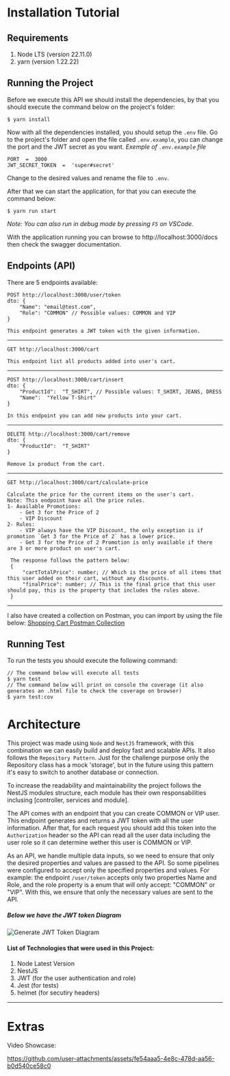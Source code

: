 # Installation Tutorial

## Requirements

1.  Node LTS (version 22.11.0)
2.  yarn (version 1.22.22)

## Running the Project

Before we execute this API we should install the dependencies, by that you should execute the command below on the project's folder:

    $ yarn install

Now with all the dependencies installed, you should setup the `.env` file. Go to the project's folder and open the file called `.env.example`, you can change the port and the JWT secret as you want.
_Exemple of `.env.example` file_

    PORT  =  3000
    JWT_SECRET_TOKEN  =  'super#secret'

Change to the desired values and rename the file to `.env`.

After that we can start the application, for that you can execute the command below:

    $ yarn run start

_Note: You can also run in debug mode by pressing `F5` on VSCode._

With the application running you can browse to http://localhost:3000/docs then check the swagger documentation.

## Endpoints (API)

There are 5 endpoints available:

    POST http://localhost:3000/user/token
    dto: {
        "Name": "email@test.com",
        "Role": "COMMON" // Possible values: COMMON and VIP
    }

    This endpoint generates a JWT token with the given information.

---

    GET http://localhost:3000/cart

    This endpoint list all products added into user's cart.

---

    POST http://localhost:3000/cart/insert
    dto: {
        "ProductId":  "T_SHIRT", // Possible values: T_SHIRT, JEANS, DRESS
        "Name":  "Yellow T-Shirt"
    }

    In this endpoint you can add new products into your cart.

---

    DELETE http://localhost:3000/cart/remove
    dto: {
        "ProductId":  "T_SHIRT"
    }

    Remove 1x product from the cart.

---

    GET http://localhost:3000/cart/calculate-price

    Calculate the price for the current items on the user's cart.
    Note: This endpoint have all the price rules.
    1- Available Promotions:
        - Get 3 for the Price of 2
        - VIP Discount
    2- Rules:
    	- VIP always have the VIP Discount, the only exception is if promotion `Get 3 for the Price of 2` has a lower price.
    	- Get 3 for the Price of 2 Promotion is only available if there are 3 or more product on user's cart.
     
     The response follows the pattern below:
     {
         "cartTotalPrice": number; // Which is the price of all items that this user added on their cart, without any discounts.
         "finalPrice": number; // This is the final price that this user should pay, this is the property that includes the rules above.
     }

---

I also have created a collection on Postman, you can import by using the file below:
[Shopping Cart Postman Collection](https://drive.google.com/file/d/1oYLJdX9Uo0rcfo-DvvCBxJrjPqYSSdBc/view?usp=sharing)

## Running Test

To run the tests you should execute the following command:

    // The command below will execute all tests
    $ yarn test
    // The command below will print on console the coverage (it also generates an .html file to check the coverage on browser)
    $ yarn test:cov

# Architecture

  This project was made using `Node` and `NestJS` framework, with this combination we can easily build and deploy fast and scalable APIs. It also follows the `Repository Pattern`. Just for the challenge purpose only the Repository class has a mock 'storage', but in the future using this pattern it's easy to switch to another database or connection.
  
  To increase the readability and maintainability the project follows the NestJS modules structure, each module has their own responsabilities inclusing [controller, services and module].
  
  The API comes with an endpoint that you can create COMMON or VIP user. This endpoint generates and returns a JWT token with all the user information. After that, for each request you should add this token into the `Authorization` header so the API can read all the user data including the user role so it can determine wether this user is COMMON or VIP.

  As an API, we handle multiple data inputs, so we need to ensure that only the desired properties and values are passed to the API. So some pipelines were configured to accept only the specified properties and values. For example: the endpoint `/user/token` accepts only two properties Name and Role, and the role property is a enum that will only accept: "COMMON" or "VIP". With this, we ensure that only the necessary values are sent to the API.


##### Below we have the JWT token Diagram

![Generate JWT Token Diagram](https://github.com/user-attachments/assets/79c14476-025f-4cb7-914e-b836e2e3a501)

#### List of Technologies that were used in this Project:

1. Node Latest Version
2. NestJS
3. JWT (for the user authentication and role)
4. Jest (for tests)
5. helmet (for secutiry headers)

---

# Extras

Video Showcase:

https://github.com/user-attachments/assets/fe54aaa5-4e8c-478d-aa56-b0d540ce58c0

